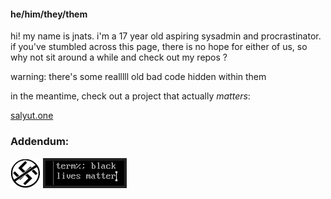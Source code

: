 #### he/him/they/them

hi! my name is jnats.
i'm a 17 year old aspiring sysadmin and procrastinator. if you've stumbled across this page, there is no hope for either of us, so why not sit around a while and check out my repos ?

warning: there's some realllll old bad code hidden within them

in the meantime, check out a project that actually *matters*:

[salyut.one](https://salyut.one)



### Addendum:
[![](npfo.png)](https://www.youtube.com/watch?v=-MkRuV0aCcI) [![](blm.png)](https://blacklivesmatter.com)
